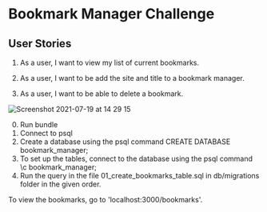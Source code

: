 
# Bookmark Manager Challenge

## User Stories

1. As a user, I want to view my list of current bookmarks.

2. As a user, I want to be add the site and title to a bookmark manager.

3. As a user, I want to be able to delete a bookmark.

![Screenshot 2021-07-19 at 14 29 15](https://user-images.githubusercontent.com/81044352/126167420-dd00a6b6-0f77-4d03-a544-418b9ca00f89.png)

0. Run bundle
1. Connect to psql
2. Create a database using the psql command CREATE DATABASE bookmark_manager;
3. To set up the tables, connect to the database using the psql command \c bookmark_manager;
4. Run the query in the file 01_create_bookmarks_table.sql in db/migrations folder in the given order.

To view the bookmarks, go to 'localhost:3000/bookmarks'.

